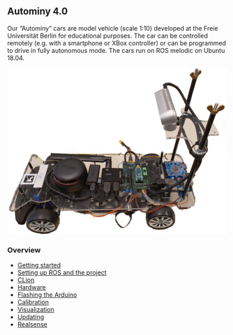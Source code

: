 ## Autominy 4.0

Our “Autominy” cars are model vehicle (scale 1:10) developed at the
Freie Universität Berlin for educational purposes. The car can be
controlled remotely (e.g. with a smartphone or XBox controller) or can
be programmed to drive in fully autonomous mode. The cars run on ROS
melodic on Ubuntu 18.04.

![car](img/car.jpg)

### Overview
* [Getting started](getting-started.md)
* [Setting up ROS and the project](ros.md)
* [CLion](clion.md)
* [Hardware](hardware.md)
* [Flashing the Arduino](flashing-arduino.md)
* [Calibration](calibration.md)
* [Visualization](visualization.md)
* [Updating](updating.md)
* [Realsense](realsense.md)
